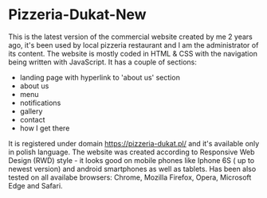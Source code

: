 # Pizzeria-Dukat-New
This is the latest version of the commercial website created by me 2 years ago, it's been used by local pizzeria restaurant and I am the administrator of its content.
The website is mostly coded in HTML & CSS with the navigation being written with JavaScript. It has a couple of sections:

- landing page with hyperlink to 'about us' section
- about us
- menu
- notifications
- gallery
- contact
- how I get there

It is registered under domain https://pizzeria-dukat.pl/ and it's available only in polish language. 
The website was created according to Responsive Web Design (RWD) style - it looks good on mobile phones like Iphone 6S ( up to newest version) and android smartphones as well as tablets.
Has been also tested on all availabe browsers: Chrome, Mozilla Firefox, Opera, Microsoft Edge and Safari.

